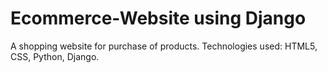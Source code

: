 # Ecommerce-Website using Django 

A shopping website for purchase of products. Technologies used: HTML5, CSS, Python, Django.

